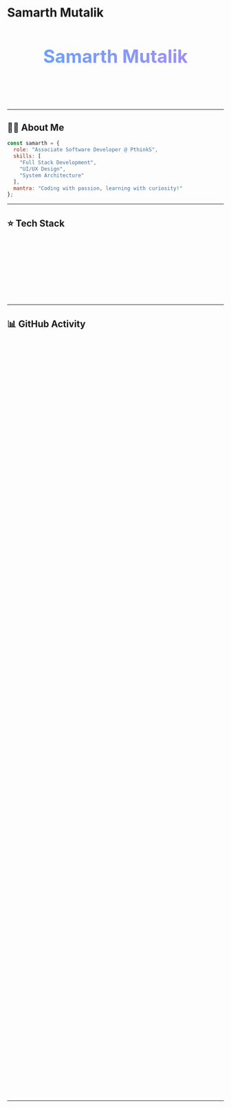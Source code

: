 # Samarth Mutalik

<div align="center">
  <h1 style="font-size: 3em; background: linear-gradient(to right, #60a5fa, #a78bfa); -webkit-background-clip: text; color: transparent; animation: gradient-animation 5s infinite;">
    Samarth Mutalik
  </h1>
  <p style="font-size: 1.25em; color: #d1d5db; animation: fade-in 2s ease-in-out;">Associate Software Developer | Full Stack Engineer</p>

  <!-- Social Links -->
  <div style="animation: bounce-in 1.5s ease-in-out;">
    <a href="https://linkedin.com/in/samarth-mutalik02" target="_blank">
      <img src="https://img.shields.io/badge/LinkedIn-0077B5?style=flat-square&logo=linkedin&logoColor=white" alt="LinkedIn">
    </a>
    <a href="https://github.com/mutaliksamarth" target="_blank">
      <img src="https://img.shields.io/badge/GitHub-181717?style=flat-square&logo=github&logoColor=white" alt="GitHub">
    </a>
    <a href="https://x.com/samarthmutalik2" target="_blank">
      <img src="https://img.shields.io/badge/Twitter-1DA1F2?style=flat-square&logo=twitter&logoColor=white" alt="Twitter">
    </a>
    <a href="mailto:mutaliksamarth.02@gmail.com">
      <img src="https://img.shields.io/badge/Email-D14836?style=flat-square&logo=gmail&logoColor=white" alt="Email">
    </a>
  </div>
</div>

---

## 👨‍💻 About Me

```javascript
const samarth = {
  role: "Associate Software Developer @ PthinkS",
  skills: [
    "Full Stack Development",
    "UI/UX Design",
    "System Architecture"
  ],
  mantra: "Coding with passion, learning with curiosity!"
};
```

---

## ⭐ Tech Stack

<table style="animation: slide-up 2s ease-in-out;">
  <thead>
    <tr>
      <th>Category</th>
      <th>Technologies</th>
    </tr>
  </thead>
  <tbody>
    <tr>
      <td><strong>Languages</strong></td>
      <td>TypeScript, Python</td>
    </tr>
    <tr>
      <td><strong>Frontend</strong></td>
      <td>React, Next.js, TailwindCSS</td>
    </tr>
    <tr>
      <td><strong>Backend</strong></td>
      <td>Node.js, Express</td>
    </tr>
    <tr>
      <td><strong>Databases</strong></td>
      <td>MongoDB, PostgreSQL</td>
    </tr>
  </tbody>
</table>

---

## 📊 GitHub Activity

<div align="center" style="animation: fade-in 2s ease-in-out;">
  <img src="https://github-readme-stats.vercel.app/api?username=mutaliksamarth&theme=dark&show_icons=true&hide_border=true" alt="GitHub Stats" width="45%" style="border-radius: 8px;"/>
  <img src="https://github-readme-streak-stats.herokuapp.com/?user=mutaliksamarth&theme=dark&hide_border=true" alt="GitHub Streak" width="45%" style="border-radius: 8px;"/>
</div>

---

<div align="center" style="animation: zoom-in 1.5s ease-in-out;">
  <p style="color: #9ca3af; font-style: italic;">
    "Creating innovative solutions, one line of code at a time."
  </p>
</div>

<!-- Animations -->
<style>
@keyframes gradient-animation {
  0% { background-position: 0% 50%; }
  50% { background-position: 100% 50%; }
  100% { background-position: 0% 50%; }
}

@keyframes fade-in {
  from { opacity: 0; }
  to { opacity: 1; }
}

@keyframes slide-up {
  from { transform: translateY(20px); opacity: 0; }
  to { transform: translateY(0); opacity: 1; }
}

@keyframes bounce-in {
  0% { transform: scale(0.5); opacity: 0; }
  50% { transform: scale(1.2); opacity: 1; }
  100% { transform: scale(1); }
}

@keyframes zoom-in {
  from { transform: scale(0.8); opacity: 0; }
  to { transform: scale(1); opacity: 1; }
}
</style>
